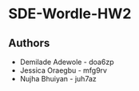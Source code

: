 # SDE-Wordle-HW2

## Authors

* Demilade Adewole - doa6zp
* Jessica Oraegbu - mfg9rv
* Nujha Bhuiyan - juh7az
